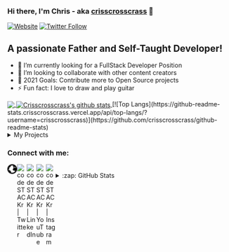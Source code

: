 ### Hi there, I'm Chris - aka [crisscrosscrass][website] 👋

[![Website](https://img.shields.io/website?label=crisscrosscrass.github.io/&style=for-the-badge&url=https://crisscrosscrass.github.io/)](https://crisscrosscrass.github.io/)
[![Twitter Follow](https://img.shields.io/twitter/follow/crisscrosscrass?color=1DA1F2&logo=twitter&style=for-the-badge)](https://twitter.com/intent/follow?original_referer=https%3A%2F%2Fgithub.com%2FcodeSTACKr&screen_name=crisscrosscrass)

## A passionate Father and Self-Taught Developer!
- 🌱 I’m currently looking for a FullStack Developer Position
- 👯 I’m looking to collaborate with other content creators
- 🥅 2021 Goals: Contribute more to Open Source projects
- ⚡ Fun fact: I love to draw and play guitar

<a href="https://github.com/anuraghazra/github-readme-stats">
  <!-- Change the `github-readme-stats.anuraghazra1.vercel.app` to `github-readme-stats.vercel.app`  -->
  <img align="center" src="https://github-readme-stats.anuraghazra1.vercel.app/api/top-langs/?username=anuraghazra&layout=compact&theme=material-palenight" />
</a>

<a href="https://github.com/anuraghazra/github-readme-stats">
  <img align="center" src="https://github-readme-stats.crisscrosscrass.vercel.app/api?username=crisscrosscrass&show_icons=true&include_all_commits=true&theme=material-palenight" alt="Crisscrosscrass's github stats" />
</a>
[![Top Langs](https://github-readme-stats.crisscrosscrass.vercel.app/api/top-langs/?username=crisscrosscrass)](https://github.com/crisscrosscrass/github-readme-stats)

<details>
  <summary>My Projects</summary>
  <ul>
    <li><a href="https://employeecmsdemo.herokuapp.com/">EMPLOYEE CMS</a></li>
    <li><a href="https://vmicalc.herokuapp.com/">ICALENDAR READER</a></li>
    <li><a href="https://feedcomissioner.herokuapp.com/">FEED COMISSIONER</a></li>
    <li><a href="https://crisscrosscrass.github.io/assets/Projects/ScreenRecorder/index.html">SCREEN RECORDING</a></li>
    <li><a href="http://crisscrosscrass.epizy.com/">FEED DETECTIVE</a></li>
  </ul>

</details>

### Connect with me:

[<img align="left" alt="codeSTACKr.com" width="22px" src="https://raw.githubusercontent.com/iconic/open-iconic/master/svg/globe.svg" />][website]
[<img align="left" alt="codeSTACKr | Twitter" width="22px" src="https://cdn.jsdelivr.net/npm/simple-icons@v3/icons/twitter.svg" />][twitter]
[<img align="left" alt="codeSTACKr | LinkedIn" width="22px" src="https://cdn.jsdelivr.net/npm/simple-icons@v3/icons/linkedin.svg" />][linkedin]
[<img align="left" alt="codeSTACKr | YouTube" width="22px" src="https://cdn.jsdelivr.net/npm/simple-icons@3.13.0/icons/xing.svg" />][xing]
[<img align="left" alt="codeSTACKr | Instagram" width="22px" src="https://cdn.jsdelivr.net/npm/simple-icons@3.13.0/icons/stackoverflow.svg" />][stackoverflow]

<br />


<details>
  <summary>:zap: GitHub Stats</summary>

  <img align="left" alt="crisscrosscrass's GitHub Stats" src="https://github-readme-stats.crisscrosscrass.vercel.app/api?username=crisscrosscrass&show_icons=true&theme=radical&count_private=true&hide_border=true" />

  

</details>

[website]: https://crisscrosscrass.github.io/
[twitter]: https://twitter.com/crisscrosscrass
[youtube]: https://youtube.com/codeSTACKr
[xing]: https://www.xing.com/profile/Christopher_Eckardt/portfolio
[linkedin]: https://www.linkedin.com/in/christopher-eckardt/
[stackoverflow]: https://stackoverflow.com/users/8268744/crisscrosscrass